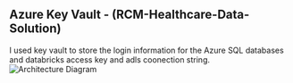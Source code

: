 ## Azure Key Vault - (RCM-Healthcare-Data-Solution)
I used key vault to store the login information for the Azure SQL databases and databricks access key and adls coonection string.
![Architecture Diagram](RCM-Healthcare-Data-Solution/screenshots/key-vault/key-vault.png)

